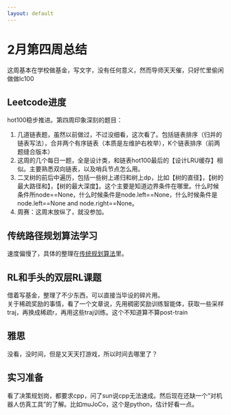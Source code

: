```yaml
---
layout: default
---
```


# 2月第四周总结
这周基本在学校做基金，写文字，没有任何意义，然而导师天天催，只好忙里偷闲做做lc100

## Leetcode进度
hot100稳步推进。第四周印象深刻的题目：<br>
1. 几道链表题，虽然以前做过，不过没细看，这次看了。包括链表排序（归并的链表写法），合并两个有序链表（本质是左维护右枚举），K个链表排序（前两题缝合版本） 
2. 这周的几个每日一题，全是设计类，和链表hot100最后的【设计LRU缓存】相似。主要熟悉双向链表，以及哨兵节点怎么用。
3. 二叉树的前后中遍历，包括一些树上递归和树上dp，比如【树的直径】，【树的最大路径和】，【树的最大深度】。这个主要是知道边界条件在哪里。什么时候条件所node==None，什么时候条件是node.left==None，什么时候条件是node.left==None and node.right==None。
4. 周赛：这周末放纵了，就没参加。

## 传统路径规划算法学习
速度偏慢了，具体的整理在[传统规划算法](\rpa_2.md)里。

## RL和手头的双层RL课题
借着写基金，整理了不少东西，可以直接当毕设的碎片用。<br>
关于稀疏奖励的事情，看了一个文章说，先用稠密奖励训练智能体，获取一些采样traj，再换成稀疏r，再用这些traj训练。这个不知道算不算post-train

## 雅思
没看，没时间，但是又天天打游戏，所以时间去哪里了？

## 实习准备 
看了决策规划岗，都要求cpp，问了sun说cpp无法速成。然后现在还缺一个“对机器人仿真工具”的了解。比如muJoCo，这个是python，估计好看一点。